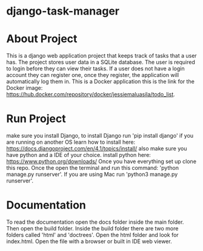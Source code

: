 ﻿# django-task-manager
 
 # About Project
 This is a django web application project that keeps track of tasks that a user has. 
 The project stores user data in a SQLite database. The user is required to login before 
 they can view their tasks. If a user does not have a login account they can register one,
 once they register, the application will automatically log them in. This is a Docker application 
 this is the link for the Docker image: https://hub.docker.com/repository/docker/jessiemaluasila/todo_list.
 
 # Run Project
make sure you install Django, to install Django run 'pip install django' if you are running on another OS learn how to install here:    https://docs.djangoproject.com/en/4.1/topics/install/ also make sure you have python and a IDE of your choice. install python here: https://www.python.org/downloads/ Once you have everything set up clone this repo. Once the open the terminal and run this command: 'python manage.py runserver'. If you are using Mac 
run 'python3 manage.py runserver'.

# Documentation
To read the documentation open the docs folder inside the main folder. Then open the build folder.
Inside the build folder there are two more folders called 'html' and 'doctrees'.
Open the html folder and look for index.html. Open the file with a browser or built in IDE web viewer. 
